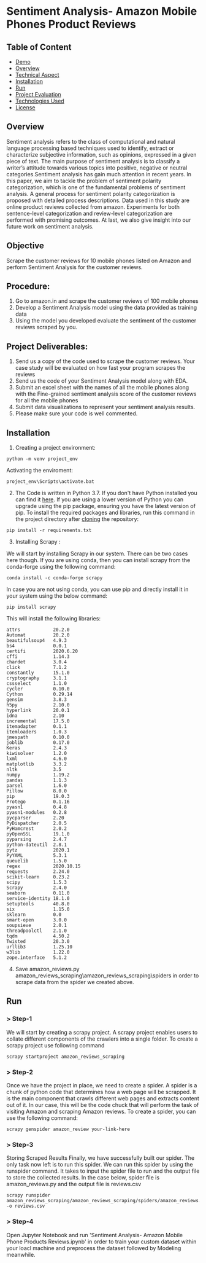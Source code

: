 # Sentiment Analysis- Amazon Mobile Phones Product Reviews

## Table of Content
  * [Demo](#demo)
  * [Overview](#overview)
  * [Technical Aspect](#technical-aspect)
  * [Installation](#installation)
  * [Run](#run)
  * [Project Evaluation](#project-evaluation)
  * [Technologies Used](#technologies-used)
  * [License](#license)
  
  
## Overview
Sentiment analysis refers to the class of computational and natural language processing based techniques used to identify, extract or characterize subjective information, such as opinions, expressed in a given piece of text. The main purpose of sentiment analysis is to classify a writer’s attitude towards various topics into positive, negative or neutral categories.Sentiment analysis has gain much attention in recent years. In this paper, we aim to tackle the problem of sentiment polarity categorization, which is one of the fundamental problems of sentiment analysis. A general process for sentiment polarity categorization is proposed with detailed process descriptions. Data used in this study are online product reviews collected from amazon. Experiments for both sentence-level categorization and review-level categorization are performed with promising outcomes. At last, we also give insight into our future work on sentiment analysis.


## Objective
Scrape the customer reviews for 10 mobile phones listed on Amazon and perform Sentiment Analysis for the customer reviews.


## Procedure:

1. Go to amazon.in and scrape the customer reviews of 100 mobile phones
2. Develop a Sentiment Analysis model using the data provided as training data
3. Using the model you developed evaluate the sentiment of the customer reviews scraped by you.


## Project Deliverables:
1. Send us a copy of the code used to scrape the customer reviews. Your case study will be evaluated on how fast your program scrapes the reviews
2. Send us the code of your Sentiment Analysis model along with EDA.
3. Submit an excel sheet with the names of all the mobile phones along with the Fine-grained sentiment analysis score of the customer reviews for all the mobile phones
4. Submit data visualizations to represent your sentiment analysis results.
5. Please make sure your code is well commented.


## Installation
1. Creating a project environment:
```
python -m venv project_env
```
Activating the enviroment:
```
project_env\Scripts\activate.bat
```


2. The Code is written in Python 3.7. If you don't have Python installed you can find it [here](https://www.python.org/downloads/). If you are using a lower version of Python you can upgrade using the pip package, ensuring you have the latest version of pip. To install the required packages and libraries, run this command in the project directory after [cloning](https://www.howtogeek.com/451360/how-to-clone-a-github-repository/) the repository:
```
pip install -r requirements.txt
```


3. Installing Scrapy :

We will start by installing Scrapy in our system. There can be two cases here though. If you are using conda, then you can install scrapy from the conda-forge using the following command:
```
conda install -c conda-forge scrapy
```
In case you are not using conda, you can use pip and directly install it in your system using the below command:
```
pip install scrapy
```

This will install the following libraries:

```
attrs            20.2.0
Automat          20.2.0
beautifulsoup4   4.9.3
bs4              0.0.1
certifi          2020.6.20
cffi             1.14.3
chardet          3.0.4
click            7.1.2
constantly       15.1.0
cryptography     3.1.1
cssselect        1.1.0
cycler           0.10.0
Cython           0.29.14
gensim           3.8.3
h5py             2.10.0
hyperlink        20.0.1
idna             2.10
incremental      17.5.0
itemadapter      0.1.1
itemloaders      1.0.3
jmespath         0.10.0
joblib           0.17.0
Keras            2.4.3
kiwisolver       1.2.0
lxml             4.6.0
matplotlib       3.3.2
nltk             3.5
numpy            1.19.2
pandas           1.1.3
parsel           1.6.0
Pillow           8.0.0
pip              19.0.3
Protego          0.1.16
pyasn1           0.4.8
pyasn1-modules   0.2.8
pycparser        2.20
PyDispatcher     2.0.5
PyHamcrest       2.0.2
pyOpenSSL        19.1.0
pyparsing        2.4.7
python-dateutil  2.8.1
pytz             2020.1
PyYAML           5.3.1
queuelib         1.5.0
regex            2020.10.15
requests         2.24.0
scikit-learn     0.23.2
scipy            1.5.3
Scrapy           2.4.0
seaborn          0.11.0
service-identity 18.1.0
setuptools       40.8.0
six              1.15.0
sklearn          0.0
smart-open       3.0.0
soupsieve        2.0.1
threadpoolctl    2.1.0
tqdm             4.50.2
Twisted          20.3.0
urllib3          1.25.10
w3lib            1.22.0
zope.interface   5.1.2
```

4. Save amazon_reviews.py amazon_reviews_scraping\amazon_reviews_scraping\spiders in order to scrape data from the spider we created above.

## Run

### > Step-1
We will start by creating a scrapy project. A scrapy project enables users to collate different components of the crawlers into a single folder. To create a scrapy project use following command

```
scrapy startproject amazon_reviews_scraping
```

### > Step-2
Once we have the project in place, we need to create a spider. A spider is a chunk of python code that determines how a web page will be scrapped. It is the main component that crawls different web pages and extracts content out of it. In our case, this will be the code chuck that will perform the task of visiting Amazon and scraping Amazon reviews. To create a spider, you can use the following command:

```
scrapy genspider amazon_review your-link-here
```

### > Step-3
Storing Scraped Results
Finally, we have successfully built our spider. The only task now left is to run this spider. We can run this spider by using the runspider command. It takes to input the spider file to run and the output file to store the collected results. In the case below, spider file is amazon_reviews.py and the output file is reviews.csv

```
scrapy runspider amazon_reviews_scraping/amazon_reviews_scraping/spiders/amazon_reviews.py -o reviews.csv
```

### > Step-4
Open Jupyter Notebook and run 'Sentiment Analysis- Amazon Mobile Phone Products Reviews.ipynb' in order to train your custom dataset within your loacl machine and preprocess the dataset followed by Modeling meanwhile.
